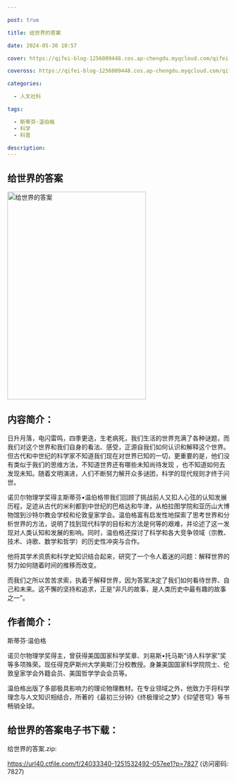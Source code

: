 ```yaml
---

post: true

title: 给世界的答案

date: 2024-05-30 10:57

cover: https://qifei-blog-1256009448.cos.ap-chengdu.myqcloud.com/qifei-blog/s28826962.jpg

coveross: https://qifei-blog-1256009448.cos.ap-chengdu.myqcloud.com/qifei-blog/s28826962.jpg

categories:

  - 人文社科

tags:

  - 斯蒂芬·温伯格
  - 科学
  - 科普

description:
---
```


## 给世界的答案

<img alt="给世界的答案" class="aligncenter loading" data-was-processed="true" decoding="async" fetchpriority="high" height="471" src="https://qifei-blog-1256009448.cos.ap-chengdu.myqcloud.com/qifei-blog/s28826962.jpg" style="cursor: zoom-in;" width="314"/>

## 内容简介：

日升月落，电闪雷鸣，四季更迭，生老病死，我们生活的世界充满了各种谜题，而我们对这个世界和我们自身的看法、感受，正源自我们如何认识和解释这个世界。但古代和中世纪的科学家不知道我们现在对世界已知的一切，更重要的是，他们没有类似于我们的思维方法，不知道世界还有哪些未知尚待发现 ，也不知道如何去发现未知。随着文明演进，人们不断努力解开众多谜团，科学的现代规则才终于问世。

诺贝尔物理学奖得主斯蒂芬•温伯格带我们回顾了挑战前人又扣人心弦的认知发展历程，足迹从古代的米利都到中世纪的巴格达和牛津，从柏拉图学院和亚历山大博物馆到沙特尔教会学校和伦敦皇家学会。温伯格富有启发性地探索了思考世界和分析世界的方法，说明了找到现代科学的目标和方法是何等的艰难，并论述了这一发现对人类认知和发展的影响。同时，温伯格还探讨了科学和各大竞争领域（宗教、技术、诗歌、数学和哲学）的历史性冲突与合作。

他将其学术资质和科学史知识结合起来，研究了一个令人着迷的问题：解释世界的努力如何随着时间的推移而改变。

而我们之所以苦苦求索，执着于解释世界，因为答案决定了我们如何看待世界、自己和未来。这不懈的坚持和追求，正是“非凡的故事，是人类历史中最有趣的故事之一”。

## 作者简介：

斯蒂芬·温伯格

诺贝尔物理学奖得主，曾获得美国国家科学奖章、刘易斯•托马斯“诗人科学家”奖等多项殊荣。现任得克萨斯州大学奥斯汀分校教授。身兼美国国家科学院院士、伦敦皇家学会外籍会员、美国哲学学会会员等。

温伯格出版了多部极具影响力的理论物理教材。在专业领域之外，他致力于将科学理念与人文知识相结合，所著的《最初三分钟》《终极理论之梦》《仰望苍穹》等书畅销全球。

## 给世界的答案电子书下载：

给世界的答案.zip: 

https://url40.ctfile.com/f/24033340-1251532492-057ee1?p=7827 (访问密码: 7827)
